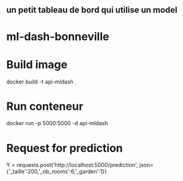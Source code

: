 ## un petit tableau de bord qui utilise un model

# ml-dash-bonneville

# Build image 
docker build -t api-mldash .

# Run conteneur 
docker run -p 5000:5000 -d api-mldash 

# Request for prediction
Y = requests.post('http://localhost:5000/prediction', json={'_taille':200,'_nb_rooms':6,'_garden':1})